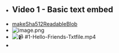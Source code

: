 - ## Video 1 - Basic text embed
- [makeSha512ReadableBlob](https://github.com/endojs/endo/blob/7d623385f11adff8a9ec11c9dd63a6295f6f2971/packages/daemon/src/daemon.js#L63-L86)
- ![image.png](../assets/image_1688021238362_0.png)
- ![📹  #1-Hello-Friends-Txtfile.mp4](../assets/#1-Hello-Friends-Txtfile.mp4)
-
